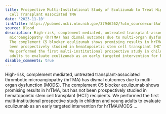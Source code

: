 ```yaml
---
title: Prospective Multi-Institutional Study of Eculizumab to Treat High-Risk Stem
  Cell Transplant Associated TMA
date: '2023-11-10'
linkTitle: https://pubmed.ncbi.nlm.nih.gov/37946262/?utm_source=curl&utm_medium=rss&utm_campaign=journals&utm_content=7603509&fc=None&ff=20231110170859&v=2.17.9.post6+86293ac
source: Blood
description: High-risk, complement mediated, untreated transplant-associated thrombotic
  microangiopathy (hrTMA) has dismal outcomes due to multi-organ dysfunction (MODS).
  The complement C5 blocker eculizumab shows promising results in hrTMA, but has not
  been prospectively studied in hematopoietic stem cell transplant (HCT) recipients.
  We performed the first multi-institutional prospective study in children and young
  adults to evaluate eculizumab as an early targeted intervention for hrTMA/MODS ...
disable_comments: true
---
```

High-risk, complement mediated, untreated transplant-associated thrombotic microangiopathy (hrTMA) has dismal outcomes due to multi-organ dysfunction (MODS). The complement C5 blocker eculizumab shows promising results in hrTMA, but has not been prospectively studied in hematopoietic stem cell transplant (HCT) recipients. We performed the first multi-institutional prospective study in children and young adults to evaluate eculizumab as an early targeted intervention for hrTMA/MODS ...